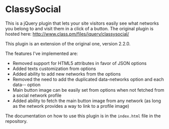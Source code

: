 ClassySocial
============

This is a jQuery plugin that lets your site visitors easily see what networks you belong to and visit them in a click of a button. The original plugin is hosted here: http://www.class.pm/files/jquery/classysocial/

This plugin is an extension of the original one, version 2.2.0.

The features I've implemented are:

 * Removed support for HTML5 attributes in favor of JSON options
 * Added texts customization from options
 * Added ability to add new networks from the options
 * Removed the need to add the duplicated data-networks option and each data-<network>-<handle> option
 * Main button image can be easily set from options when not fetched from a social network profile
 * Added ability to fetch the main button image from any network (as long as the network provides a way to link to a profile image)

The documentation on how to use this plugin is in the `index.html` file in the repository.

